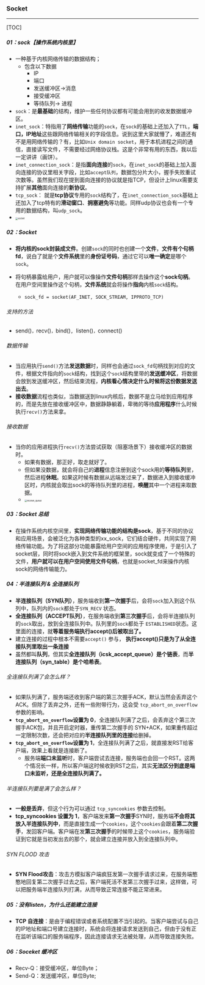### Socket

------

[TOC]

##### 01：sock【操作系统内核里】

- 一种基于内核网络传输的数据结构；
  - 包含以下数据
    - IP
    - 端口
    - 发送缓冲区->消息
    - 接受缓冲区
    - 等待队列-> 进程
- `sock`：是**最基础**的结构，维护一些任何协议都有可能会用到的收发数据缓冲区。
- `inet_sock`：特指用了**网络传输**功能的`sock`，在`sock`的基础上还加入了`TTL`，**端口，IP地址**这些跟网络传输相关的字段信息。说到这里大家就懵了，难道还有不是用网络传输的？有，比如`Unix domain socket`，用于本机进程之间的通信，直接读写文件，不需要经过网络协议栈。这是个非常有用的东西，我以后一定讲讲（画饼）。
- `inet_connection_sock`：是指**面向连接**的`sock`，在`inet_sock`的基础上加入面向连接的协议里相关字段，比如`accept队列`，数据包分片大小，握手失败重试次数等。虽然我们现在提到面向连接的协议就是指TCP，但设计上linux需要支持扩展**其他**面向连接的**新协议**。
- `tcp_sock`： 就是**tcp协议**专用的`sock`结构了，在`inet_connection_sock`基础上还加入了tcp特有的**滑动窗口**、**拥塞避免**等功能。同样udp协议也会有一个专用的数据结构，叫`udp_sock`。
- <img src="/Users/likang/Code/Git/Linux/Linux-OS/img/socket.png" alt="socket" style="zoom:40%;" />

##### 02：Socket

- **将内核的sock封装成文件**。创建`sock`的同时也创建一个**文件**，**文件有个句柄 fd**，说白了就是个**文件系统**里的**身份证号码**，通过它可以**唯一确定**是哪个`sock`。

- 将句柄暴露给用户，用户就可以像操作**文件句柄**那样去操作这个**sock句柄**。在用户空间里操作这个句柄，**文件系统**就会将操作**指向**内核`sock`结构。

  - ```shell
    sock_fd = socket(AF_INET, SOCK_STREAM, IPPROTO_TCP)
    ```

###### 支持的方法

- send()`，`recv()`，`bind()`, `listen()`，`connect()

###### 数据传输

- 当应用执行`send()`方法**发送数据**时，同样也会通过`sock_fd`句柄找到对应的文件，根据文件指向的`sock`结构，找到这个`sock`结构里带的**发送缓冲区**，将数据会放到发送缓冲区，然后结束流程，**内核看心情决定什么时候将这份数据发送出去**。
- **接收数据**流程也类似，当数据送到linux内核后，数据不是立马给到应用程序的，而是先放在接收缓冲区中，数据静静躺着，卑微的等待**应用程序**什么时候执行`recv()`方法来拿。

###### 接收数据

- 当你的应用进程执行`recv()`方法尝试获取（阻塞场景下）接收缓冲区的数据时。
  - 如果有数据，那正好，取走就好了。
  - 但如果没数据，就会将自己的**进程**信息注册到这个sock用的**等待队列**里，然后进程**休眠**。如果这时候有数据从远端发过来了，数据进入到接收缓冲区时，内核就会取出sock的等待队列里的进程，**唤醒**其中一个进程来取数据。
  - <img src="/Users/likang/Code/Git/Linux/Linux-OS/img/receive_queue.png" alt="receive_queue" style="zoom:40%;" />

##### 03：Socket 总结

- 在操作系统内核空间里，**实现网络传输功能的结构是sock**，基于不同的协议和应用场景，会被泛化为各种类型的xx_sock，它们结合硬件，共同实现了网络传输功能。为了将这部分功能暴露给用户空间的应用程序使用，于是引入了socket层，同时将sock嵌入到文件系统的框架里，sock就变成了一个特殊的文件，**用户就可以在用户空间使用文件句柄**，也就是socket_fd来操作内核sock的网络传输能力。

##### 04：半连接队列 & 全连接队列

- **半连接队列（SYN队列）**，服务端收到**第一次握手**后，会将`sock`加入到这个队列中，队列内的`sock`都处于`SYN_RECV` 状态。
- **全连接队列（ACCEPT队列）**，在服务端收到**第三次握手**后，会将半连接队列的`sock`取出，放到全连接队列中。队列里的`sock`都处于 `ESTABLISHED`状态。这里面的连接，就**等着服务端执行accept()后被取出了。**
- 建立连接的过程中根本不需要`accept()` 参与， **执行accept()只是为了从全连接队列里取出一条连接**
- 虽然都叫**队列**，但其实**全连接队列（icsk_accept_queue）是个链表**，而**半连接队列（syn_table）是个哈希表**。

###### 全连接队列满了会怎么样？

- 如果队列满了，服务端还收到客户端的第三次握手ACK，默认当然会丢弃这个ACK。但除了丢弃之外，还有一些附带行为，这会受 `tcp_abort_on_overflow` 参数的影响。
- **`tcp_abort_on_overflow`设置为 0**，全连接队列满了之后，会丢弃这个第三次握手ACK包，并且开启定时器，重传第二次握手的 SYN+ACK，如果重传超过一定限制次数，还会把对应的**半连接队列里的连接**给删掉。
- **`tcp_abort_on_overflow`设置为 1**，全连接队列满了之后，就直接发RST给客户端，效果上看就是连接断了。
  - 服务端**端口未监听**时，客户端尝试去连接，服务端也会回一个RST。这两个情况长一样，所以客户端这时候收到RST之后，其实**无法区分到底是端口未监听，还是全连接队列满了。**

###### 半连接队列要是满了会怎么样？

- **一般是丢弃**，但这个行为可以通过 `tcp_syncookies` 参数去控制。
- **tcp_syncookies 设置为 1**，客户端发来**第一次握手**SYN时，服务端**不会将其放入半连接队列中**，而是直接生成一个`cookies`，这个`cookies`会跟着**第二次握手**，发回客户端。客户端在发**第三次握手**的时候带上这个`cookies`，服务端验证到它就是当初发出去的那个，就会建立连接并放入到全连接队列中。

###### SYN FLOOD 攻击

- **SYN Flood攻击**：攻击方模拟客户端疯狂发第一次握手请求过来，在服务端憨憨地回复第二次握手过去之后，客户端死活不发第三次握手过来，这样做，可以把服务端半连接队列打满，从而导致正常连接不能正常进来。

##### 05：没有listen，为什么还能建立连接

- **TCP 自连接**：是由于编程错误或者系统配置不当引起的。当客户端尝试与自己的IP地址和端口号建立连接时，系统会将连接请求发送到自己，但由于没有正在监听该端口的服务端程序，因此连接请求无法被处理，从而导致连接失败。

##### 06：Soceket  缓冲区

- Recv-Q：接受缓冲区，单位Byte；
- Send-Q：发送缓冲区，单位Byte;

